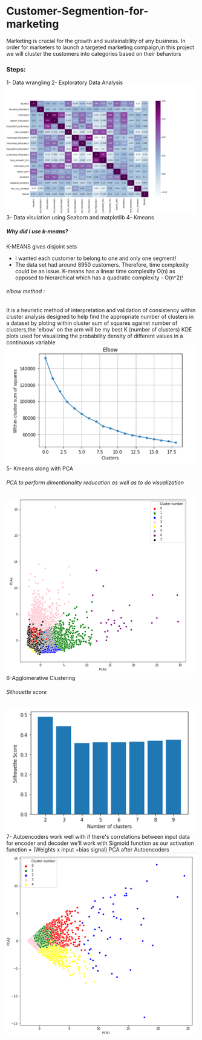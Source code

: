 # Customer-Segmention-for-marketing
Marketing is crucial for the growth and sustainability of any business.
In order for marketers to launch a targeted marketing compaign,in this project we will cluster the customers into categories based on their behaviors
### Steps:
1- Data wrangling
2- Exploratory Data Analysis
![](Image/corr.png)
3- Data visulation using Seaborn and matplotlib
4- Kmeans
##### Why did I use k-means?
K-MEANS gives disjoint sets 
* I wanted each customer to belong to one and only one segment!
* The data set had around 8950 customers. Therefore, time complexity could be an issue. K-means has a linear time complexity O(n) as opposed to hierarchical which has a quadratic complexity - O(n^2)!
###### elbow method :
It is a heuristic method of interpretation and validation of consistency within cluster analysis designed to help find the appropriate number of clusters in a dataset by ploting within cluster sum of squares against number of clusters,the 'elbow' on the arm will be my best K (number of clusters)
KDE plots used for visualizing the probability density of different values in a continuous variable
![](Image/elbow.png)
5- Kmeans along with PCA 
###### PCA to perform dimentionality reducation as well as to do visualization
![](Image/pca.png)
6-Agglomerative Clustering
###### Silhouette score
![](Image/silhouette.png)
7- Autoencoders
work well with if there's correlations between input data 
for encoder and decoder we'll work with Sigmoid function as our activation function = (Weights x input +bias signal)
PCA after Autoencoders
![](Image/pca_autoen.png)

